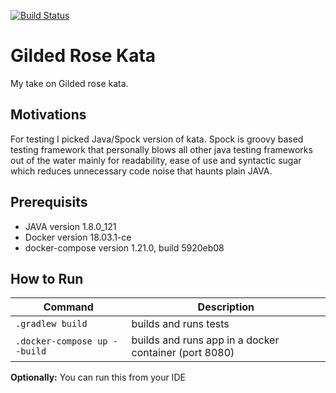 [![Build Status](https://travis-ci.org/mdomasevicius/GildedRose-Refactoring-Kata.svg?branch=master)](https://travis-ci.org/mdomasevicius/GildedRose-Refactoring-Kata)

# Gilded Rose Kata

My take on Gilded rose kata.

## Motivations

For testing I picked Java/Spock version of kata. Spock is groovy based
testing framework that personally blows all other java testing frameworks
out of the water mainly for readability, ease of use and syntactic sugar
which reduces unnecessary code noise that haunts plain JAVA.

## Prerequisits

* JAVA version 1.8.0_121
* Docker version 18.03.1-ce
* docker-compose version 1.21.0, build 5920eb08

## How to Run

| Command                           | Description                                           |
| -------------                     | -------------                                         |
| `.gradlew build`                  | builds and runs tests                                 |
| `.docker-compose up --build`      | builds and runs app in a docker container (port 8080) |

**Optionally:** You can run this from your IDE
